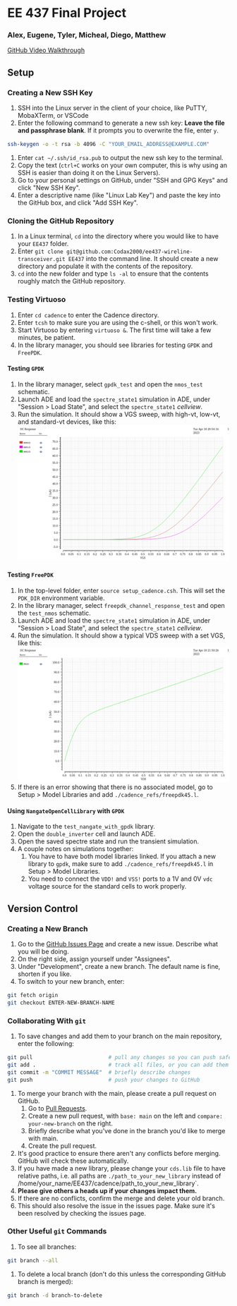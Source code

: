 # EE 437 Final Project

### Alex, Eugene, Tyler, Micheal, Diego, Matthew

[GitHub Video Walkthrough](https://youtu.be/V73aTyj0jf8)

## Setup
### Creating a New SSH Key
1. SSH into the Linux server in the client of your choice, like PuTTY, MobaXTerm, or VSCode
1. Enter the following command to generate a new ssh key:
**Leave the file and passphrase blank**. If it prompts you to overwrite the file, enter `y`.
```bash
ssh-keygen -o -t rsa -b 4096 -C "YOUR_EMAIL_ADDRESS@EXAMPLE.COM"
```
1. Enter `cat ~/.ssh/id_rsa.pub` to output the new ssh key to the terminal.
1. Copy the text (`ctrl+C` works on your own computer, this is why using an SSH is easier than doing it on the Linux Servers).
1. Go to your personal settings on GitHub, under "SSH and GPG Keys" and click "New SSH Key".
1. Enter a descriptive name (like "Linux Lab Key") and paste the key into the GitHub box, and click "Add SSH Key".

### Cloning the GitHub Repository
1. In a Linux terminal, `cd` into the directory where you would like to have your `EE437` folder.
1. Enter `git clone git@github.com:Codax2000/ee437-wireline-transceiver.git EE437` into the command line. It should create a new directory
and populate it with the contents of the repository.
1. `cd` into the new folder and type `ls -al` to ensure that the contents roughly match the GitHub repository. 

### Testing Virtuoso
1. Enter `cd cadence` to enter the Cadence directory.
1. Enter `tcsh` to make sure you are using the c-shell, or this won't work.
1. Start Virtuoso by entering `virtuoso &`. The first time will take a few minutes, be patient.
1. In the library manager, you should see libraries for testing `GPDK` and `FreePDK`.

#### Testing `GPDK`
1. In the library manager, select `gpdk_test` and open the `nmos_test` schematic.
1. Launch ADE and load the `spectre_state1` simulation in ADE, under "Session > Load State", and select the `spectre_state1` _cellview_.
1. Run the simulation. It should show a VGS sweep, with high-vt, low-vt, and standard-vt devices, like this:
![GPDK Simulation](./simulation_pics/setup_simulations/gpdk_test.png)

#### Testing `FreePDK`
1. In the top-level folder, enter `source setup_cadence.csh`. This will set the `PDK_DIR` environment variable.
1. In the library manager, select `freepdk_channel_response_test` and open the `test_nmos` schematic.
1. Launch ADE and load the `spectre_state1` simulation in ADE, under "Session > Load State", and select the `spectre_state1` _cellview_.
1. Run the simulation. It should show a typical VDS sweep with a set VGS, like this:
![FreePDK Simulation](./simulation_pics/setup_simulations/freepdk_test.png)
1. If there is an error showing that there is no associated model, go to Setup > Model Libraries and add `./cadence_refs/freepdk45.l`.

#### Using `NangateOpenCellLibrary` with `GPDK`
1. Navigate to the `test_nangate_with_gpdk` library.
1. Open the `double_inverter` cell and launch ADE.
1. Open the saved spectre state and run the transient simulation.
1. A couple notes on simulations together:
    1. You have to have both model libraries linked. If you attach a new library to `gpdk`, make sure to add `./cadence_refs/freepdk45.l` in Setup > Model Libraries.
    1. You need to connect the `VDD!` and `VSS!` ports to a 1V and 0V `vdc` voltage source for the standard cells to work properly.


## Version Control
### Creating a New Branch
1. Go to the [GitHub Issues Page](https://github.com/Codax2000/ee437-wireline-transceiver/issues) and create a new issue. Describe what you will be doing.
1. On the right side, assign yourself under "Assignees".
1. Under "Development", create a new branch. The default name is fine, shorten if you like.
1. To switch to your new branch, enter:
```bash
git fetch origin
git checkout ENTER-NEW-BRANCH-NAME
```

### Collaborating With `git`
1. To save changes and add them to your branch on the main repository, enter the following:
```bash
git pull                        # pull any changes so you can push safely
git add .                       # track all files, or you can add them individually
git commit -m "COMMIT MESSAGE"  # briefly describe changes
git push                        # push your changes to GitHub
```
1. To merge your branch with the main, please create a pull request on GitHub.
    1. Go to [Pull Requests](https://github.com/Codax2000/ee437-wireline-transceiver/pulls).
    1. Create a new pull request, with `base: main` on the left and `compare: your-new-branch` on the right.
    1. Briefly describe what you've done in the branch you'd like to merge with main.
    1. Create the pull request.
1. It's good practice to ensure there aren't any conflicts before merging. GitHub will check these automatically.
1. If you have made a new library, please change your `cds.lib` file to have relative paths, i.e. all paths are `./path_to_your_new_library` instead of /home/your_name/EE437/cadence/path_to_your_new_library`.
1. **Please give others a heads up if your changes impact them.**
1. If there are no conflicts, confirm the merge and delete your old branch.
1. This should also resolve the issue in the issues page. Make sure it's been resolved by checking the issues page.

### Other Useful `git` Commands
1. To see all branches:
```bash
git branch --all
```
1. To delete a local branch (don't do this unless the corresponding GitHub branch is merged):
```bash
git branch -d branch-to-delete
```
